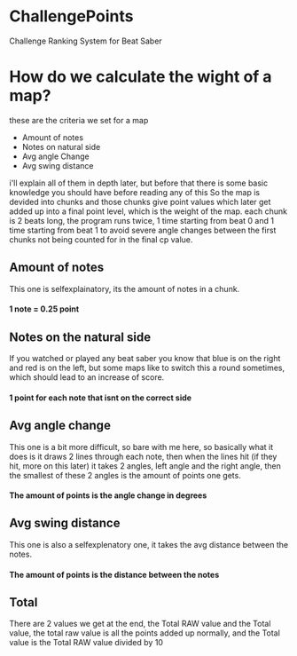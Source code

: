 # ChallengePoints

Challenge Ranking System for Beat Saber

# How do we calculate the wight of a map?

these are the criteria we set for a map

-   Amount of notes
-   Notes on natural side
-   Avg angle Change
-   Avg swing distance

i'll explain all of them in depth later, but before that there is some basic knowledge you should have before reading any of this
So the map is devided into chunks and those chunks give point values which later get added up into a final point level, which is the weight of the map. each chunk is 2 beats long, the program runs twice, 1 time starting from beat 0 and 1 time starting from beat 1 to avoid severe angle changes between the first chunks not being counted for in the final cp value.

## Amount of notes

This one is selfexplainatory, its the amount of notes in a chunk.

#### 1 note = 0.25 point

## Notes on the natural side

If you watched or played any beat saber you know that blue is on the right and red is on the left, but some maps like to switch this a round sometimes, which should lead to an increase of score.

#### 1 point for each note that isnt on the correct side

## Avg angle change

This one is a bit more difficult, so bare with me here, so basically what it does is it draws 2 lines through each note, then when the lines hit (if they hit, more on this later) it takes 2 angles, left angle and the right angle, then the smallest of these 2 angles is the amount of points one gets.

#### The amount of points is the angle change in degrees

## Avg swing distance

This one is also a selfexplenatory one, it takes the avg distance between the notes.

#### The amount of points is the distance between the notes

## Total

There are 2 values we get at the end, the Total RAW value and the Total value, the total raw value is all the points added up normally, and the Total value is the Total RAW value divided by 10
